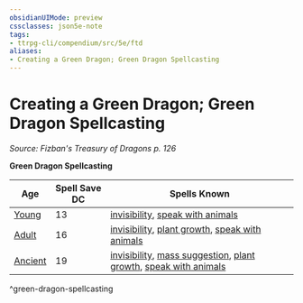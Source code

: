 ```yaml
---
obsidianUIMode: preview
cssclasses: json5e-note
tags:
- ttrpg-cli/compendium/src/5e/ftd
aliases:
- Creating a Green Dragon; Green Dragon Spellcasting
---
```

# Creating a Green Dragon; Green Dragon Spellcasting
*Source: Fizban's Treasury of Dragons p. 126* 

**Green Dragon Spellcasting**

| Age | Spell Save DC | Spells Known |
|-----|---------------|--------------|
| [Young](Інструменти%20ДМ/CLI/bestiary/dragon/young-green-dragon-xmm.md) | 13 | [invisibility](Інструменти%20ДМ/CLI/spells/invisibility-xphb.md), [speak with animals](Інструменти%20ДМ/CLI/spells/speak-with-animals-xphb.md) |
| [Adult](Інструменти%20ДМ/CLI/bestiary/dragon/adult-green-dragon-xmm.md) | 16 | [invisibility](Інструменти%20ДМ/CLI/spells/invisibility-xphb.md), [plant growth](Інструменти%20ДМ/CLI/spells/plant-growth-xphb.md), [speak with animals](Інструменти%20ДМ/CLI/spells/speak-with-animals-xphb.md) |
| [Ancient](Інструменти%20ДМ/CLI/bestiary/dragon/ancient-green-dragon-xmm.md) | 19 | [invisibility](Інструменти%20ДМ/CLI/spells/invisibility-xphb.md), [mass suggestion](Інструменти%20ДМ/CLI/spells/mass-suggestion-xphb.md), [plant growth](Інструменти%20ДМ/CLI/spells/plant-growth-xphb.md), [speak with animals](Інструменти%20ДМ/CLI/spells/speak-with-animals-xphb.md) |
^green-dragon-spellcasting